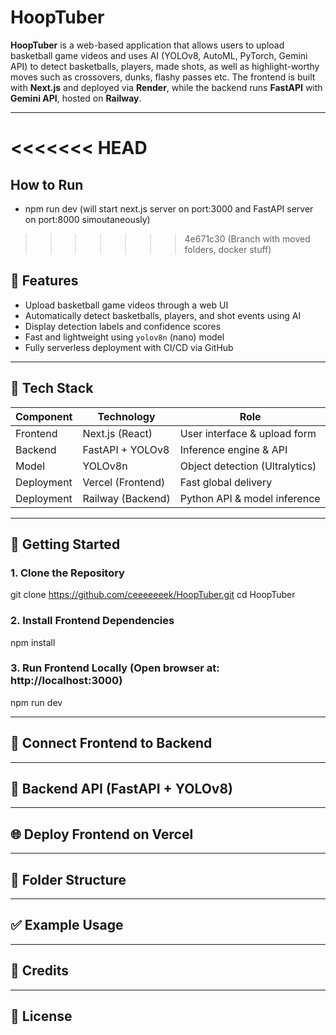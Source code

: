 # HoopTuber 

**HoopTuber** is a web-based application that allows users to upload basketball game videos and uses AI (YOLOv8, AutoML, PyTorch, Gemini API) to detect basketballs, players, made shots, as well as highlight-worthy moves such as crossovers, dunks, flashy passes etc. The frontend is built with **Next.js** and deployed via **Render**, while the backend runs **FastAPI** with **Gemini API**, hosted on **Railway**.

---
<<<<<<< HEAD
=======
## How to Run
- npm run dev (will start next.js server on port:3000 and FastAPI server on port:8000 simoutaneously)

>>>>>>> 4e671c30 (Branch with moved folders, docker stuff)

## 📸 Features

- Upload basketball game videos through a web UI
- Automatically detect basketballs, players, and shot events using AI
- Display detection labels and confidence scores
- Fast and lightweight using `yolov8n` (nano) model
- Fully serverless deployment with CI/CD via GitHub

---

## 🧱 Tech Stack

| Component   | Technology           | Role                          |
|------------|----------------------|-------------------------------|
| Frontend   | Next.js (React)      | User interface & upload form |
| Backend    | FastAPI + YOLOv8     | Inference engine & API       |
| Model      | YOLOv8n              | Object detection (Ultralytics) |
| Deployment | Vercel (Frontend)    | Fast global delivery          |
| Deployment | Railway (Backend)    | Python API & model inference  |

---

## 🚀 Getting Started

### 1. Clone the Repository 

git clone https://github.com/ceeeeeeek/HoopTuber.git
cd HoopTuber

### 2. Install Frontend Dependencies

npm install

### 3. Run Frontend Locally (Open browser at: http://localhost:3000)

npm run dev

---

## 🔗 Connect Frontend to Backend

---

## 🧠 Backend API (FastAPI + YOLOv8)

---

## 🌐 Deploy Frontend on Vercel

---

## 📂 Folder Structure

---

## ✅ Example Usage

---

## 🧠 Credits

---

## 📄 License

